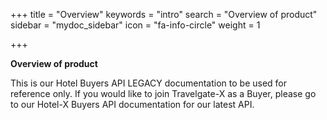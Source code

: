 +++
title = "Overview"
keywords = "intro"
search = "Overview of product"
sidebar = "mydoc_sidebar"
icon = "fa-info-circle"
weight = 1


+++

**Overview of product**

This is our Hotel Buyers API LEGACY documentation to be used for reference only. If you would like to join Travelgate-X as a Buyer, please go to our Hotel-X Buyers API documentation for our latest API.
